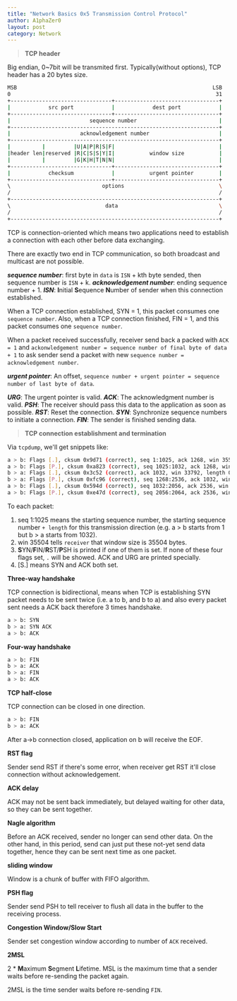 ```yaml
---
title: "Network Basics 0x5 Transmission Control Protocol"
author: A1phaZer0
layout: post
category: Network
---
```


> **TCP header**

Big endian, 0~7bit will be transmited first.
Typically(without options), TCP header has a 20 bytes size.
```bash
MSB                                                              LSB
0                                                                 31
+--------------------------------+---------------------------------+
|            src port            |            dest port            |
+--------------------------------+---------------------------------+
|                         sequence number                          |
+------------------------------------------------------------------+
|                      acknowledgement number                      |
+------------------------------------------------------------------+
|          |         |U|A|P|R|S|F|                                 |
|header len|reserved |R|C|S|S|Y|I|           window size           |
|          |         |G|K|H|T|N|N|                                 |
+--------------------------------+---------------------------------+
|            checksum            |           urgent pointer        |
+--------------------------------+---------------------------------+
\                             options                              \
/                                                                  /
+------------------------------------------------------------------+
\                              data                                \
/                                                                  /
+------------------------------------------------------------------+
```
TCP is connection-oriented which means two applications need to establish a connection with each other before data exchanging.

There are exactly two end in TCP communication, so both broadcast and multicast are not possible.

**_sequence number_**: first byte in `data` is `ISN` + kth byte sended, then sequence number is `ISN` + k.
**_acknowledgement number_**: ending sequence number + 1.
**_ISN_**: **I**nitial **S**equence **N**umber of sender when this connection established.

When a TCP connection established, SYN = 1, this packet consumes one `sequence number`. Also, when a TCP connection finished, FIN = 1, and this packet consumes one `sequence number`.

When a packet received successfully, receiver send back a packed with `ACK = 1` and `ackonwledgement number = sequence number of final byte of data + 1` to ask sender send a packet with new `sequence number = acknowledgement number`.

**_urgent pointer_**: An offset, `sequence number + urgent pointer = sequence number of last byte of data`.

**_URG_**: The urgent pointer is valid.
**_ACK_**: The acknowledgment number is valid.
**_PSH_**: The receiver should pass this data to the application as soon as possible.
**_RST_**: Reset the connection.
**_SYN_**: Synchronize sequence numbers to initiate a connection.
**_FIN_**: The sender is finished sending data.

> **TCP connection establishment and termination**

Via `tcpdump`, we'll get snippets like:
```bash
a > b: Flags [.], cksum 0x9d71 (correct), seq 1:1025, ack 1268, win 35504, length 1024
a > b: Flags [P.], cksum 0xa823 (correct), seq 1025:1032, ack 1268, win 35504, length 7
b > a: Flags [.], cksum 0x3c52 (correct), ack 1032, win 33792, length 0
b > a: Flags [P.], cksum 0xfc96 (correct), seq 1268:2536, ack 1032, win 33792, length 1268
a > b: Flags [.], cksum 0x594d (correct), seq 1032:2056, ack 2536, win 38040, length 1024
a > b: Flags [P.], cksum 0xe47d (correct), seq 2056:2064, ack 2536, win 38040, length 8
```

To each packet:
1. seq 1:1025 means the starting sequence number, the starting sequence number `+ length` for this transmission direction (e.g. a > b starts from 1 but b > a starts from 1032).
2. win 35504 tells `receiver` that window size is 35504 bytes.
3. **S**YN/**F**IN/**R**ST/**P**SH is printed if one of them is set. If none of these four flags set, `.` will be showed. ACK and URG are printed specially.
4. [S.] means SYN and ACK both set.

**Three-way handshake**

TCP connection is bidirectional, means when TCP is establishing SYN packet needs to be sent twice (i.e. a to b, and b to a) and also every packet sent needs a ACK back therefore 3 times handshake.

```bash
a > b: SYN
b > a: SYN ACK
a > b: ACK
```

**Four-way handshake**

```bash
a > b: FIN
b > a: ACK
b > a: FIN
a > b: ACK
```

**TCP half-close**

TCP connection can be closed in one direction.

```bash
a > b: FIN
b > a: ACK
```

After a->b connection closed, application on b will receive the EOF.

**RST flag**

Sender send RST if there's some error, when receiver get RST it'll close connection without acknowledgement.

**ACK delay**

ACK may not be sent back immediately, but delayed waiting for other data, so they can be sent together.

**Nagle algorithm**

Before an ACK received, sender no longer can send other data. On the other hand, in this period, send can just put these not-yet send data together, hence they can be sent next time as one packet.

**sliding window**

Window is a chunk of buffer with FIFO algorithm.


**PSH flag**

Sender send PSH to tell receiver to flush all data in the buffer to the receiving process. 

**Congestion Window/Slow Start**

Sender set congestion window according to number of `ACK` received.

**2MSL**

2 * **M**aximum **S**egment **L**ifetime. MSL is the maximum time that a sender waits before re-sending the packet again.

2MSL is the time sender waits before re-sending `FIN`.
